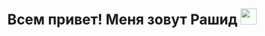 <h1 align="center"> Всем привет! Меня зовут Рашид
<img src="https://c.tenor.com/05QmcJhoSIcAAAAd/tenor.gif" height="32"/></h1>
